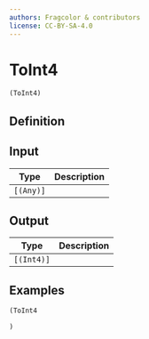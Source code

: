 ```yaml
---
authors: Fragcolor & contributors
license: CC-BY-SA-4.0
---
```



# ToInt4

```clojure
(ToInt4)
```


## Definition




## Input

| Type | Description |
|------|-------------|
| `[(Any)]` |  |


## Output

| Type | Description |
|------|-------------|
| `[(Int4)]` |  |


## Examples

```clojure
(ToInt4

)
```
